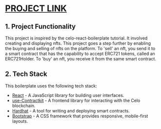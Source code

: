 # [PROJECT LINK](https://raphaelndonga.github.io/celo-react)

## 1. Project Functionality
This project is inspired by the celo-react-boilerplate tutorial. It involved creating and displaying nfts. This project goes a step further by enabling the buying and selling of nfts on the platform. 
To 'sell' an nft, you send it to a smart contract that has the capability to accept 
ERC721 tokens, called an ERC721Holder.
To 'buy' an nft, you receive it from the same smart contract.

## 2. Tech Stack
This boilerplate uses the following tech stack:
- [React](https://reactjs.org/) - A JavaScript library for building user interfaces.
- [use-Contractkit](contractkit
) - A frontend library for interacting with the Celo blockchain.
- [Hardhat](https://hardhat.org/) - A tool for writing and deploying smart contracts.
- [Bootstrap](https://getbootstrap.com/) - A CSS framework that provides responsive, mobile-first layouts.

